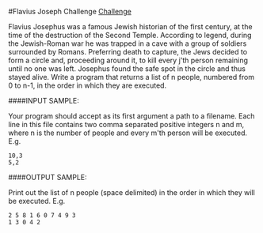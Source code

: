 #Flavius Joseph Challenge
[Challenge](https://www.codeeval.com/open_challenges/75/)


Flavius Josephus was a famous Jewish historian of the first century, at the time of the destruction of the Second Temple. According to legend, during the Jewish-Roman war he was trapped in a cave with a group of soldiers surrounded by Romans. Preferring death to capture, the Jews decided to form a circle and, proceeding around it, to kill every j'th person remaining until no one was left. Josephus found the safe spot in the circle and thus stayed alive. 
Write a program that returns a list of n people, numbered from 0 to n-1, in the order in which they are executed.

####INPUT SAMPLE:

Your program should accept as its first argument a path to a filename. Each line in this file contains two comma separated positive integers n and m, where n is the number of people and every m'th person will be executed. E.g.

```
10,3
5,2
```
####OUTPUT SAMPLE:

Print out the list of n people (space delimited) in the order in which they will be executed. E.g.

```
2 5 8 1 6 0 7 4 9 3
1 3 0 4 2
```
